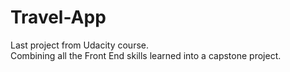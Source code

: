 # Travel-App
Last project from Udacity course.<br>
Combining all the Front End skills learned into a capstone project. 
